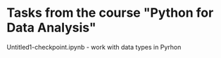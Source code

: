 # Tasks from the course "Python for Data Analysis"

Untitled1-checkpoint.ipynb - work with data types in Pyrhon
